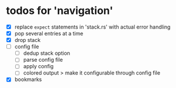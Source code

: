 # todos for 'navigation'

- [x] replace `expect` statements in 'stack.rs' with actual error handling
- [x] pop several entries at a time
- [x] drop stack
- [ ] config file
  - [ ] dedup stack option
  - [ ] parse config file
  - [ ] apply config
  - [ ] colored output > make it configurable through config file
- [x] bookmarks 
